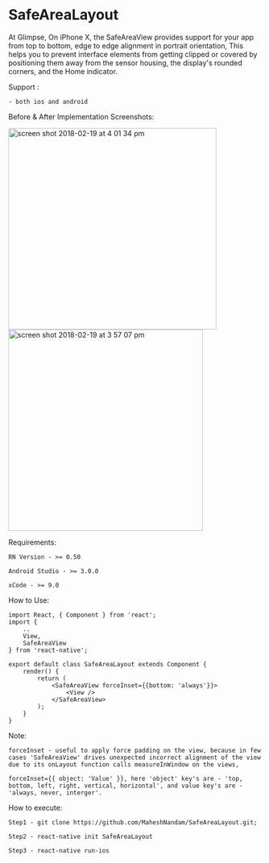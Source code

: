 # SafeAreaLayout

At Glimpse, On iPhone X, the SafeAreaView provides support for your app from top to bottom, edge to edge alignment in portrait orientation, This helps you to prevent interface elements from getting clipped or covered by positioning them away from the sensor housing, the display's rounded corners, and the Home indicator. 

Support : 

    - both ios and android
    
Before & After Implementation Screenshots:

<img width="413" height='400' alt="screen shot 2018-02-19 at 4 01 34 pm" src="https://user-images.githubusercontent.com/13198616/36374403-3d9dcd1c-1591-11e8-9c6f-5e0a094c4428.png">

<img width="386" height='400' alt="screen shot 2018-02-19 at 3 57 07 pm" src="https://user-images.githubusercontent.com/13198616/36374478-770a8978-1591-11e8-9ea1-2c6b209ba74d.png">



Requirements: 

    RN Version - >= 0.50

    Android Studio - >= 3.0.0

    xCode - >= 9.0 

How to Use:

    import React, { Component } from 'react';
    import {
        ..
        View,
        SafeAreaView
    } from 'react-native';

    export default class SafeAreaLayout extends Component {
        render() {
            return (
                <SafeAreaView forceInset={{bottom: 'always'}}>
                    <View />
                </SafeAreaView>
            );
        }
    }    
    
Note: 

    forceInset - useful to apply force padding on the view, because in few cases 'SafeAreaView' drives unexpected incorrect alignment of the view due to its onLayout function calls measureInWindow on the views, 
    
    forceInset={{ object: 'Value' }}, here 'object' key's are - 'top, bottom, left, right, vertical, horizontal', and value key's are - 'always, never, interger'.

How to execute:

    Step1 - git clone https://github.com/MaheshNandam/SafeAreaLayout.git;

    Step2 - react-native init SafeAreaLayout

    Step3 - react-native run-ios

